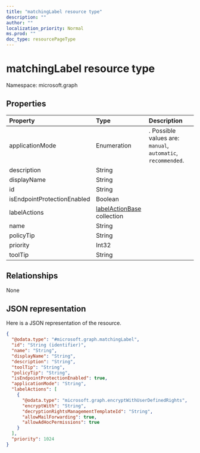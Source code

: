 ```yaml
---
title: "matchingLabel resource type"
description: ""
author: ""
localization_priority: Normal
ms.prod: ""
doc_type: resourcePageType
---
```


# matchingLabel resource type


Namespace: microsoft.graph



## Properties
|Property|Type|Description|
|:---|:---|:---|
|applicationMode|Enumeration|. Possible values are: `manual`, `automatic`, `recommended`.|
|description|String||
|displayName|String||
|id|String||
|isEndpointProtectionEnabled|Boolean||
|labelActions|[labelActionBase](../resources/labelactionbase.md) collection||
|name|String||
|policyTip|String||
|priority|Int32||
|toolTip|String||

## Relationships
None

## JSON representation
Here is a JSON representation of the resource.
<!-- {
  "blockType": "resource",
  "@odata.type": "microsoft.graph.matchingLabel"
}
-->
``` json
{
  "@odata.type": "#microsoft.graph.matchingLabel",
  "id": "String (identifier)",
  "name": "String",
  "displayName": "String",
  "description": "String",
  "toolTip": "String",
  "policyTip": "String",
  "isEndpointProtectionEnabled": true,
  "applicationMode": "String",
  "labelActions": [
    {
      "@odata.type": "microsoft.graph.encryptWithUserDefinedRights",
      "encryptWith": "String",
      "decryptionRightsManagementTemplateId": "String",
      "allowMailForwarding": true,
      "allowAdHocPermissions": true
    }
  ],
  "priority": 1024
}
```

